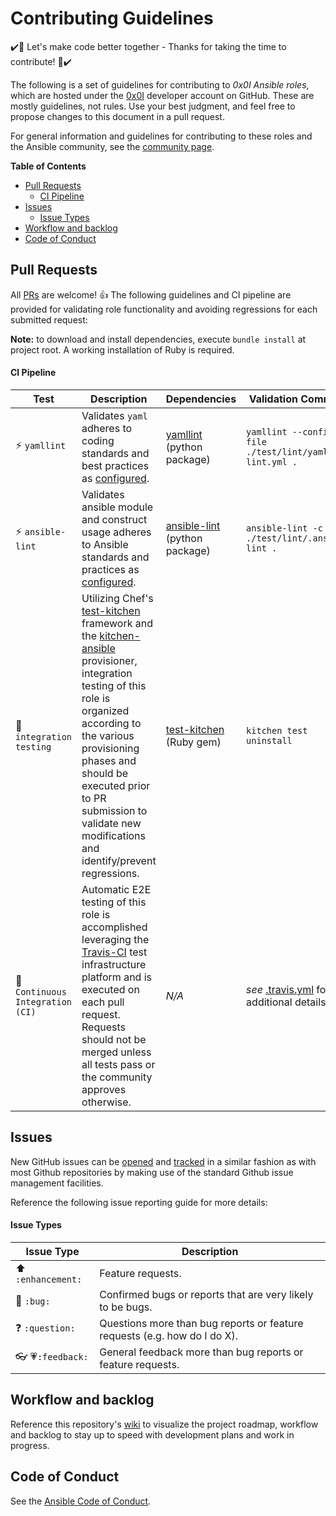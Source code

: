 # Contributing Guidelines

:heavy_check_mark::tada: Let's make code better together - Thanks for taking the time to contribute! :tada::heavy_check_mark:

The following is a set of guidelines for contributing to *0x0I Ansible roles*, which are hosted under the [0x0I](https://github.com/0x0I?tab=repositories) developer account on GitHub. These are mostly guidelines, not rules. Use your best judgment, and feel free to propose changes to this document in a pull request.

For general information and guidelines for contributing to these roles and the Ansible community, see the [community page](https://docs.ansible.com/ansible/latest/community/).

**Table of Contents**
  - [Pull Requests](#pull-requests)
      - [CI Pipeline](#ci-pipeline)
  - [Issues](#issues)
      - [Issue Types](#issue-types)
  - [Workflow and backlog](#workflow-and-backlog)
  - [Code of Conduct](#code-of-conduct)

## Pull Requests

All [PRs](https://github.com/0x0I/ansible-role-tmux/pulls) are welcome! :+1: The following guidelines and CI pipeline are provided for validating role functionality and avoiding regressions for each submitted request:

**Note:** to download and install dependencies, execute `bundle install` at project root. A working installation of Ruby is required.

#### CI Pipeline

| Test | Description | Dependencies | Validation Command |
| --- | --- | --- | --- |
| :zap: `yamllint` | Validates `yaml` adheres to coding standards and best practices as [configured](https://github.com/0x0I/ansible-role-tmux/blob/master/test/lint/yaml-lint.yml). | [yamllint](https://yamllint.readthedocs.io/en/stable/) (python package) | `yamllint --config-file ./test/lint/yaml-lint.yml .` |
| :zap: `ansible-lint` | Validates ansible module and construct usage adheres to Ansible standards and practices as [configured](https://github.com/0x0I/ansible-role-tmux/blob/master/test/lint/.ansible-lint). | [ansible-lint](https://docs.ansible.com/ansible-lint/) (python package) | `ansible-lint -c ./test/lint/.ansible-lint .` |
| :wrench: `integration testing` | Utilizing Chef's [test-kitchen](https://docs.chef.io/kitchen.html) framework and the [kitchen-ansible](https://github.com/neillturner/kitchen-ansible) provisioner, integration testing of this role is organized according to the various provisioning phases and should be executed prior to PR submission to validate new modifications and identify/prevent regressions. | [test-kitchen](https://github.com/test-kitchen/test-kitchen#test-kitchen) (Ruby gem) | `kitchen test uninstall` |
| :traffic_light: `Continuous Integration (CI)` | Automatic E2E testing of this role is accomplished leveraging the [Travis-CI](https://travis-ci.com/0x0I/ansible-role-tmux) test infrastructure platform and is executed on each pull request. Requests should not be merged unless all tests pass or the community approves otherwise. | *N/A* | *see* [.travis.yml](https://github.com/0x0I/ansible-role-tmux/blob/master/.travis.yml) for additional details |

## Issues

New GitHub issues can be [opened](https://github.com/0x0I/ansible-role-tmux/issues/new) and [tracked](https://github.com/0x0I/ansible-role-tmux/issues) in a similar fashion as with most Github repositories by making use of the standard Github issue management facilities.

Reference the following issue reporting guide for more details:

#### Issue Types

| Issue Type | Description |
| --- | --- |
| :arrow_up: `:enhancement:` | Feature requests. |
| :bug: `:bug:` | Confirmed bugs or reports that are very likely to be bugs. |
| :question: `:question:` | Questions more than bug reports or feature requests (e.g. how do I do X). |
| :eyeglasses: :heartpulse:`:feedback:` | General feedback more than bug reports or feature requests. |

## Workflow and backlog

Reference this repository's [wiki](https://github.com/0x0I/ansible-role-tmux/wiki) to visualize the project roadmap, workflow and backlog to stay up to speed with development  plans and work in progress.

## Code of Conduct

See the [Ansible Code of Conduct](https://docs.ansible.com/ansible/latest/community/code_of_conduct.html).
